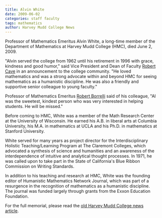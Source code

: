 ```yaml
---
title: Alvin White
date: 2009-06-02
categories: staff faculty
tags: mathematics
author: Harvey Mudd College News
---
```

Professor of Mathematics Emeritus Alvin White, a long-time member of the Department of Mathematics at Harvey Mudd College (HMC), died June 2, 2009.

"Alvin served the college from 1962 until his retirement in 1996 with grace, kindness and good humor," said Vice President and Dean of Faculty [Robert Cave](/2020-12-18/robert-cave.html) in an announcement to the college community. "He loved mathematics and was a strong advocate within and beyond HMC for seeing mathematics as a humanistic discipline. He was also a friendly and supportive senior colleague to young faculty."

Professor of Mathematics Emeritus [Robert Borrelli](/2013-09-11/bob-borrelli.html) said of his colleague, "Al was the sweetest, kindest person who was very interested in helping students. He will be missed."

Before coming to HMC, White was a member of the Math Research Center at the University of Wisconsin. He earned his A.B. in liberal arts at Columbia University, his M.A. in mathematics at UCLA and his Ph.D. in mathematics at Stanford University.

White served for many years as project director for the Interdisciplinary Holistic Teaching/Learning Program at The Claremont Colleges, which advocated a synthesis of science and humanities and an awareness of the interdependence of intuitive and analytical thought processes. In 1971, he was called upon to take part in the State of California's Blue Ribbon Commission on Writing Standards.

In addition to his teaching and research at HMC, White was the founding editor of Humanistic Mathematics Network Journal, which was part of a resurgence in the recognition of mathematics as a humanistic discipline. The journal was funded largely through grants from the Exxon Education Foundation.

For the full memorial, please read the [old Harvey Mudd College news article](https://www.hmc.edu/non-wp-sites/old-news/white062309.php).
